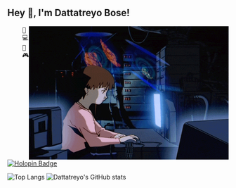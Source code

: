 ## Hey 👋, I'm Dattatreyo Bose!
<img src="https://github.com/Dattatreyo/Dattatreyo/blob/main/assets/lain.gif" alt="Lain" align="right" />
<pre>
    💼 B.Tech UG
    💻 Ml • Cloud • Neural Networks
    📖 Software architecture • Distributed systems
    🎮 Games • Anime • Code • Art • Manga
</pre>

[![Holopin Badge](https://assets.holopin.io/hf2024levels/level0-sloth-code-0-0-0-0.webp)](https://holopin.io/@dattatreyo)

![Top Langs](https://readmestat-vubp.vercel.app/api/top-langs/?username=Dattatreyo&layout=donut&exclude_repo=readmestat,Dattatreyo.github.io)
![Dattatreyo's GitHub stats](https://readmestat-vubp.vercel.app/api?username=Dattatreyo&show_icons=true&theme=calm_pink)
